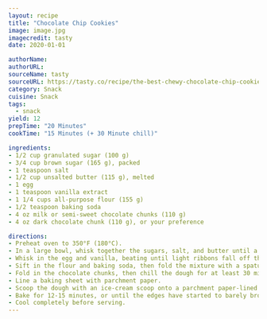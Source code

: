 ```yaml
---
layout: recipe
title: "Chocolate Chip Cookies" 
image: image.jpg
imagecredit: tasty
date: 2020-01-01

authorName: 
authorURL: 
sourceName: tasty
sourceURL: https://tasty.co/recipe/the-best-chewy-chocolate-chip-cookies
category: Snack 
cuisine: Snack 
tags:
  - snack
yield: 12
prepTime: "20 Minutes"
cookTime: "15 Minutes (+ 30 Minute chill)"

ingredients:
- 1/2 cup granulated sugar (100 g)
- 3/4 cup brown sugar (165 g), packed
- 1 teaspoon salt
- 1/2 cup unsalted butter (115 g), melted
- 1 egg
- 1 teaspoon vanilla extract
- 1 1/4 cups all-purpose flour (155 g)
- 1/2 teaspoon baking soda
- 4 oz milk or semi-sweet chocolate chunks (110 g)
- 4 oz dark chocolate chunk (110 g), or your preference

directions:
- Preheat oven to 350°F (180°C). 
- In a large bowl, whisk together the sugars, salt, and butter until a paste forms with no lumps.
- Whisk in the egg and vanilla, beating until light ribbons fall off the whisk and remain for a short while before falling back into the mixture.
- Sift in the flour and baking soda, then fold the mixture with a spatula (Be careful not to overmix, which would cause the gluten in the flour to toughen resulting in cakier cookies).
- Fold in the chocolate chunks, then chill the dough for at least 30 minutes. For a more intense toffee-like flavor and deeper color, chill the dough overnight. The longer the dough rests, the more complex its flavor will be.
- Line a baking sheet with parchment paper.
- Scoop the dough with an ice-cream scoop onto a parchment paper-lined baking sheet, leaving at least 4 inches (10 cm) of space between cookies and 2 inches (5 cm) of space from the edges of the pan so that the cookies can spread evenly.
- Bake for 12-15 minutes, or until the edges have started to barely brown.
- Cool completely before serving.
---
```


